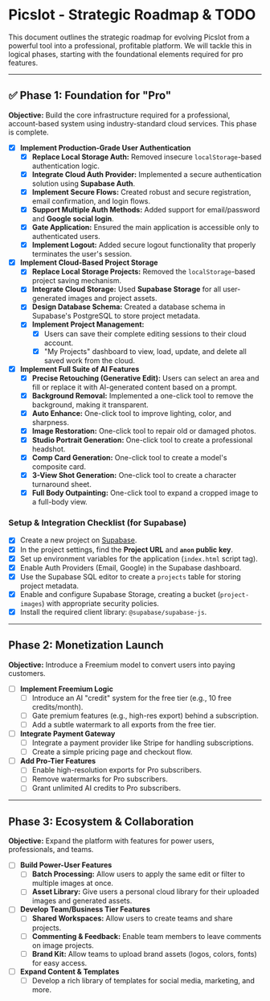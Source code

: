 # Picslot - Strategic Roadmap & TODO

This document outlines the strategic roadmap for evolving Picslot from a powerful tool into a professional, profitable platform. We will tackle this in logical phases, starting with the foundational elements required for pro features.

---

## ✅ Phase 1: Foundation for "Pro"

**Objective:** Build the core infrastructure required for a professional, account-based system using industry-standard cloud services. This phase is complete.

-   [x] **Implement Production-Grade User Authentication**
    -   [x] **Replace Local Storage Auth:** Removed insecure `localStorage`-based authentication logic.
    -   [x] **Integrate Cloud Auth Provider:** Implemented a secure authentication solution using **Supabase Auth**.
    -   [x] **Implement Secure Flows:** Created robust and secure registration, email confirmation, and login flows.
    -   [x] **Support Multiple Auth Methods:** Added support for email/password and **Google social login**.
    -   [x] **Gate Application:** Ensured the main application is accessible only to authenticated users.
    -   [x] **Implement Logout:** Added secure logout functionality that properly terminates the user's session.

-   [x] **Implement Cloud-Based Project Storage**
    -   [x] **Replace Local Storage Projects:** Removed the `localStorage`-based project saving mechanism.
    -   [x] **Integrate Cloud Storage:** Used **Supabase Storage** for all user-generated images and project assets.
    -   [x] **Design Database Schema:** Created a database schema in Supabase's PostgreSQL to store project metadata.
    -   [x] **Implement Project Management:**
        -   [x] Users can save their complete editing sessions to their cloud account.
        -   [x] "My Projects" dashboard to view, load, update, and delete all saved work from the cloud.

-   [x] **Implement Full Suite of AI Features**
    -   [x] **Precise Retouching (Generative Edit):** Users can select an area and fill or replace it with AI-generated content based on a prompt.
    -   [x] **Background Removal:** Implemented a one-click tool to remove the background, making it transparent.
    -   [x] **Auto Enhance:** One-click tool to improve lighting, color, and sharpness.
    -   [x] **Image Restoration:** One-click tool to repair old or damaged photos.
    -   [x] **Studio Portrait Generation:** One-click tool to create a professional headshot.
    -   [x] **Comp Card Generation:** One-click tool to create a model's composite card.
    -   [x] **3-View Shot Generation:** One-click tool to create a character turnaround sheet.
    -   [x] **Full Body Outpainting:** One-click tool to expand a cropped image to a full-body view.

### **Setup & Integration Checklist (for Supabase)**
-   [x] Create a new project on [Supabase](https://supabase.com/).
-   [x] In the project settings, find the **Project URL** and **`anon` public key**.
-   [x] Set up environment variables for the application (`index.html` script tag).
-   [x] Enable Auth Providers (Email, Google) in the Supabase dashboard.
-   [x] Use the Supabase SQL editor to create a `projects` table for storing project metadata.
-   [x] Enable and configure Supabase Storage, creating a bucket (`project-images`) with appropriate security policies.
-   [x] Install the required client library: `@supabase/supabase-js`.
---

## Phase 2: Monetization Launch

**Objective:** Introduce a Freemium model to convert users into paying customers.

-   [ ] **Implement Freemium Logic**
    -   [ ] Introduce an AI "credit" system for the free tier (e.g., 10 free credits/month).
    -   [ ] Gate premium features (e.g., high-res export) behind a subscription.
    -   [ ] Add a subtle watermark to all exports from the free tier.
-   [ ] **Integrate Payment Gateway**
    -   [ ] Integrate a payment provider like Stripe for handling subscriptions.
    -   [ ] Create a simple pricing page and checkout flow.
-   [ ] **Add Pro-Tier Features**
    -   [ ] Enable high-resolution exports for Pro subscribers.
    -   [ ] Remove watermarks for Pro subscribers.
    -   [ ] Grant unlimited AI credits to Pro subscribers.

---

## Phase 3: Ecosystem & Collaboration

**Objective:** Expand the platform with features for power users, professionals, and teams.
-   [ ] **Build Power-User Features**
    -   [ ] **Batch Processing:** Allow users to apply the same edit or filter to multiple images at once.
    -   [ ] **Asset Library:** Give users a personal cloud library for their uploaded images and generated assets.
-   [ ] **Develop Team/Business Tier Features**
    -   [ ] **Shared Workspaces:** Allow users to create teams and share projects.
    -   [ ] **Commenting & Feedback:** Enable team members to leave comments on image projects.
    -   [ ] **Brand Kit:** Allow teams to upload brand assets (logos, colors, fonts) for easy access.
-   [ ] **Expand Content & Templates**
    -   [ ] Develop a rich library of templates for social media, marketing, and more.
